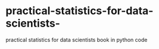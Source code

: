 # practical-statistics-for-data-scientists-
practical statistics for data scientists book in python code
